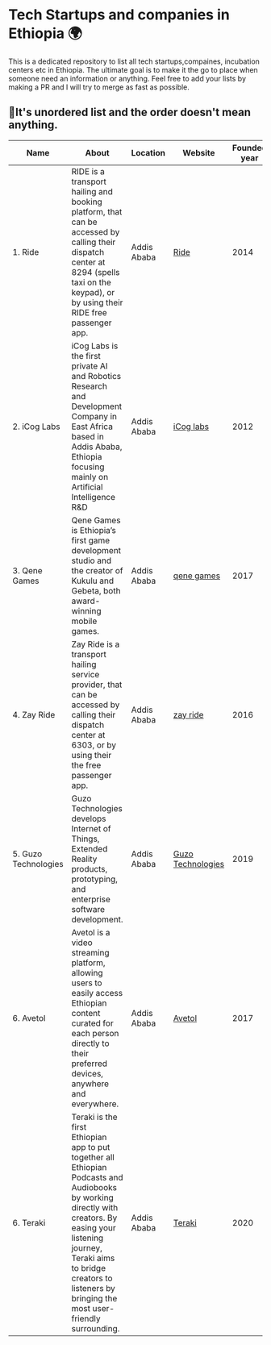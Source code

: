 # Tech Startups and companies in Ethiopia 🌍
This is a dedicated repository to list all tech startups,compaines, incubation centers etc in Ethiopia. The ultimate goal is to make it the go to place when someone need an information or anything. Feel free to add your lists by making a PR and I will try to merge as fast as possible. 

## 🚧It's unordered list and the order doesn't mean anything. 


|      Name               | About                          |   Location                  | Website                      | Founded year | Founder/s   |
| ----------------------  | ------------------------------ |----------------------       |------------------------------|--------------|-------------|
|1. Ride | RIDE is a transport hailing and booking platform, that can be accessed by calling their dispatch center at 8294 (spells taxi on the keypad), or by using their RIDE free passenger app.| Addis Ababa|[Ride](https://play.google.com/store/apps/details?id=com.multibrains.taxi.passenger.ridepassengeret&gl=US)|2014|Samrawit Fikru|
|2. iCog Labs|iCog Labs is the first private AI and Robotics Research and Development Company in East Africa based in Addis Ababa, Ethiopia focusing mainly on Artificial  Intelligence R&D|Addis Ababa|[iCog labs](https://icog-labs.com/)|2012|Getnet Assefa|
|3. Qene Games|Qene Games is Ethiopia’s first game development studio and the creator of Kukulu and Gebeta, both award-winning mobile games.|Addis Ababa |[qene games](https://qenetech.com/)|2017|Dawit Abraham, Samuel Sisay|
|4. Zay Ride|Zay Ride is a transport hailing service provider, that can be accessed by calling their dispatch center at 6303, or by using their the free passenger app.|Addis Ababa |[zay ride](https://zayride.com/)|2016|Habtamu Tadesse|
|5. Guzo Technologies|Guzo Technologies develops Internet of Things, Extended Reality products, prototyping, and enterprise software development.|Addis Ababa |[Guzo Technologies](https://guzo.tech)|2019|Daniel Getachew|
|6. Avetol|Avetol is a video streaming platform, allowing users to easily access Ethiopian content curated for each person directly to their preferred devices, anywhere and everywhere.|Addis Ababa |[Avetol](https://avetol.com/)|2017|Morka Tesfaye|
|6. Teraki|Teraki is the first Ethiopian app to put together all Ethiopian Podcasts and Audiobooks by working directly with creators. By easing your listening journey, Teraki aims to bridge creators to listeners by bringing the most user-friendly surrounding.|Addis Ababa |[Teraki](https://terakiapp.com)|2020|Nahom Tsegaye, Abel Engida|
